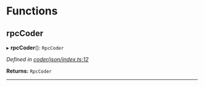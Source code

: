 

# Functions

<a id="rpccoder"></a>

##  rpcCoder

▸ **rpcCoder**(): `RpcCoder`

*Defined in [coder/json/index.ts:12](https://github.com/polkadot-js/api/blob/3a7cddd/packages/rpc-provider/src/coder/json/index.ts#L12)*

**Returns:** `RpcCoder`

___

